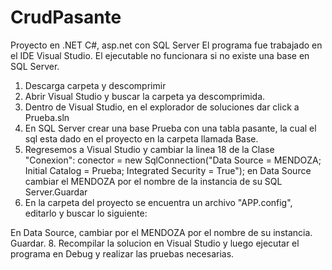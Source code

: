# CrudPasante
Proyecto en .NET C#, asp.net con SQL Server
El programa fue trabajado en el IDE Visual Studio. 
El ejecutable no funcionara si no existe una base en SQL Server.

1. Descarga carpeta y descomprimir
2. Abrir Visual Studio y buscar la carpeta ya descomprimida.
3. Dentro de Visual Studio, en el explorador de soluciones dar click a Prueba.sln
4. En SQL Server crear una base Prueba con una tabla pasante, la cual el sql esta dado en el proyecto en la 
carpeta llamada Base.
6. Regresemos a Visual Studio y cambiar la linea 18 de la Clase "Conexion": 
conector = new SqlConnection("Data Source = MENDOZA; Initial Catalog = Prueba; Integrated Security = True");
en Data Source cambiar el MENDOZA por el nombre de la instancia de su SQL Server.Guardar
7. En la carpeta del proyecto se encuentra un archivo "APP.config", editarlo y buscar lo siguiente:
<connectionStrings>
        <add name="Prueba.Properties.Settings.PruebaConnectionString"
            connectionString="Data Source=MENDOZA;Initial Catalog=Prueba;Integrated Security=True"
            providerName="System.Data.SqlClient" />
    </connectionStrings>
    En Data Source, cambiar por el MENDOZA por el nombre de su instancia. Guardar.
8. Recompilar la solucion en Visual Studio y luego ejecutar el programa en Debug y 
realizar las pruebas necesarias.


